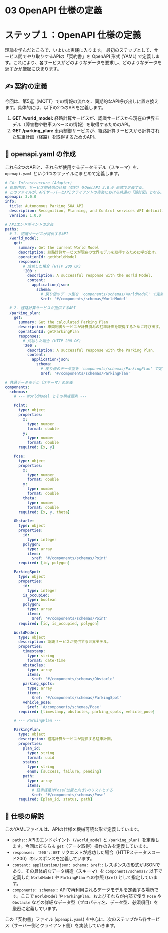 # 03 OpenAPI 仕様の定義

# ステップ１：OpenAPI 仕様の定義

理論を学んだところで、いよいよ実践に入ります。
最初のステップとして、サービス間でやり取りするAPIの「契約書」を OpenAPI 形式 (YAML) で定義します。これにより、各サービスがどのようなデータを要求し、どのようなデータを返すかが厳密に決まります。

## ✍️ 契約の定義

今回は、第5巡（MQTT）での情報の流れを、同期的なAPI呼び出しに置き換えます。具体的には、以下の2つのAPIを定義します。

1. **GET /world\_model:**
経路計算サービスが、認識サービスから現在の世界モデル（障害物や駐車スペースの情報）を取得するためのAPI。
2. **GET /parking\_plan:**
車両制御サービスが、経路計算サービスから計算された駐車計画（経路）を取得するためのAPI。

## 📄 openapi.yaml の作成

これら2つのAPIと、それらが使用するデータモデル（スキーマ）を、`openapi.yaml` という1つのファイルにまとめて定義します。

```yaml
# CA: Infrastructure (Adapter)
# 処理内容: サービス間通信の仕様（契約）をOpenAPI 3.0.0 形式で定義する。
# このファイルが、APIサーバーとAPIクライアントの実装における共通の「設計図」となる。
openapi: 3.0.0
info:
  title: Autonomous Parking SOA API
  description: Recognition, Planning, and Control services API definition.
  version: 1.0.0

# APIエンドポイントの定義
paths:
  # 1. 認識サービスが提供するAPI
  /world_model:
    get:
      summary: Get the current World Model
      description: 経路計算サービスが現在の世界モデルを取得するために呼び出す。
      operationId: getWorldModel
      responses:
        # 成功した場合 (HTTP 200 OK)
        '200':
          description: A successful response with the World Model.
          content:
            application/json:
              schema:
                # 戻り値のデータ型を 'components/schemas/WorldModel' で定義
                $ref: '#/components/schemas/WorldModel'

  # 2. 経路計算サービスが提供するAPI
  /parking_plan:
    get:
      summary: Get the calculated Parking Plan
      description: 車両制御サービスが計算済みの駐車計画を取得するために呼び出す。
      operationId: getParkingPlan
      responses:
        # 成功した場合 (HTTP 200 OK)
        '200':
          description: A successful response with the Parking Plan.
          content:
            application/json:
              schema:
                # 戻り値のデータ型を 'components/schemas/ParkingPlan' で定義
                $ref: '#/components/schemas/ParkingPlan'

# 共通データモデル（スキーマ）の定義
components:
  schemas:
    # --- WorldModel とその構成要素 ---

    Point:
      type: object
      properties:
        x:
          type: number
          format: double
        y:
          type: number
          format: double
      required: [x, y]

    Pose:
      type: object
      properties:
        x:
          type: number
          format: double
        y:
          type: number
          format: double
        theta:
          type: number
          format: double
      required: [x, y, theta]

    Obstacle:
      type: object
      properties:
        id:
          type: integer
        polygon:
          type: array
          items:
            $ref: '#/components/schemas/Point'
      required: [id, polygon]

    ParkingSpot:
      type: object
      properties:
        id:
          type: integer
        is_occupied:
          type: boolean
        polygon:
          type: array
          items:
            $ref: '#/components/schemas/Point'
      required: [id, is_occupied, polygon]

    WorldModel:
      type: object
      description: 認識サービスが提供する世界モデル。
      properties:
        timestamp:
          type: string
          format: date-time
        obstacles:
          type: array
          items:
            $ref: '#/components/schemas/Obstacle'
        parking_spots:
          type: array
          items:
            $ref: '#/components/schemas/ParkingSpot'
        vehicle_pose:
          $ref: '#/components/schemas/Pose'
      required: [timestamp, obstacles, parking_spots, vehicle_pose]

    # --- ParkingPlan ---

    ParkingPlan:
      type: object
      description: 経路計算サービスが提供する駐車計画。
      properties:
        plan_id:
          type: string
          format: uuid
        status:
          type: string
          enum: [success, failure, pending]
        path:
          type: array
          items:
            # 駐車経路はPose(位置と向き)のリストとする
            $ref: '#/components/schemas/Pose'
      required: [plan_id, status, path]

```

## 📜 仕様の解説

このYAMLファイルは、APIの仕様を機械可読な形で定義しています。

- `paths:`:
APIのエンドポイント（`/world_model` と `/parking_plan`）を定義します。今回はどちらも `get`（データ取得）操作のみを定義しています。
- `responses: '200':`:
`GET` リクエストが成功した場合（HTTPステータスコード200）のレスポンスを定義しています。
- `content: application/json: schema: $ref:`:
レスポンスの形式がJSONであり、その具体的なデータ構造（スキーマ）を `components/schemas/` 以下で定義した `WorldModel` や `ParkingPlan` への参照 (`$ref`) として指定しています。
- `components: schemas:`:
APIで再利用されるデータモデルを定義する場所です。ここで `WorldModel` や `ParkingPlan`、およびそれらが内部で使う `Pose` や `Obstacle` などの詳細なデータ型（プロパティ名、データ型、必須項目）を厳密に定義しています。

この「契約書」ファイル (`openapi.yaml`) を中心に、次のステップから各サービス（サーバー側とクライアント側）を実装していきます。